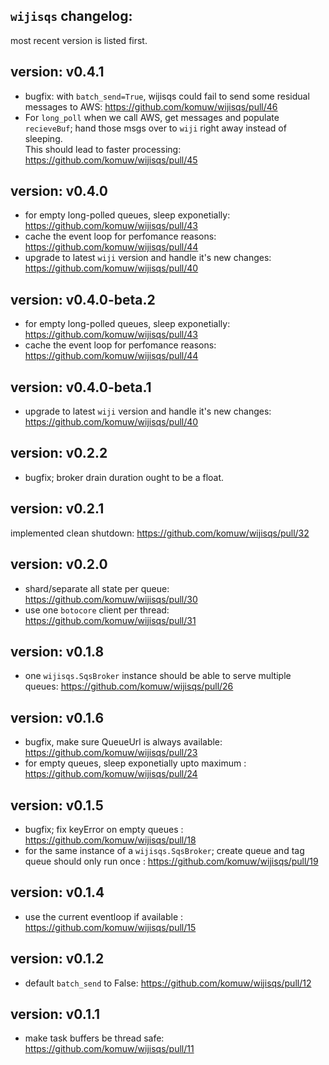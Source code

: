 ## `wijisqs` changelog:
most recent version is listed first.    

## **version:** v0.4.1
- bugfix: with `batch_send=True`, wijisqs could fail to send some residual messages to AWS: https://github.com/komuw/wijisqs/pull/46  
- For `long_poll` when we call AWS, get messages and populate `recieveBuf`; hand those msgs over to `wiji` right away instead of sleeping.   
  This should lead to faster processing: https://github.com/komuw/wijisqs/pull/45

## **version:** v0.4.0
- for empty long-polled queues, sleep exponetially: https://github.com/komuw/wijisqs/pull/43
- cache the event loop for perfomance reasons: https://github.com/komuw/wijisqs/pull/44
- upgrade to latest `wiji` version and handle it's new changes: https://github.com/komuw/wijisqs/pull/40

## **version:** v0.4.0-beta.2
- for empty long-polled queues, sleep exponetially: https://github.com/komuw/wijisqs/pull/43
- cache the event loop for perfomance reasons: https://github.com/komuw/wijisqs/pull/44

## **version:** v0.4.0-beta.1
- upgrade to latest `wiji` version and handle it's new changes: https://github.com/komuw/wijisqs/pull/40  

## **version:** v0.2.2
- bugfix; broker drain duration ought to be a float.

## **version:** v0.2.1
implemented clean shutdown: https://github.com/komuw/wijisqs/pull/32

## **version:** v0.2.0
- shard/separate all state per queue: https://github.com/komuw/wijisqs/pull/30
- use one `botocore` client per thread: https://github.com/komuw/wijisqs/pull/31

## **version:** v0.1.8
- one `wijisqs.SqsBroker` instance should be able to serve multiple queues: https://github.com/komuw/wijisqs/pull/26

## **version:** v0.1.6
- bugfix, make sure QueueUrl is always available: https://github.com/komuw/wijisqs/pull/23
- for empty queues, sleep exponetially upto maximum : https://github.com/komuw/wijisqs/pull/24

## **version:** v0.1.5
- bugfix; fix keyError on empty queues : https://github.com/komuw/wijisqs/pull/18
- for the same instance of a `wijisqs.SqsBroker`; create queue and tag queue should only run once : https://github.com/komuw/wijisqs/pull/19

## **version:** v0.1.4
- use the current eventloop if available : https://github.com/komuw/wijisqs/pull/15

## **version:** v0.1.2
- default `batch_send` to False: https://github.com/komuw/wijisqs/pull/12

## **version:** v0.1.1
- make task buffers be thread safe: https://github.com/komuw/wijisqs/pull/11     
